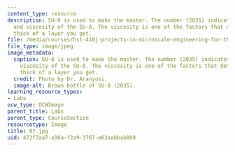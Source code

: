 ```yaml
---
content_type: resource
description: SU-8 is used to make the master. The number (2035) indicates the type
  and viscosity of the SU-8. The viscosity is one of the factors that determines how
  thick of a layer you get.
file: /media/courses/hst-410j-projects-in-microscale-engineering-for-the-life-sciences-spring-2007/472f7aa7a16af2a93767e62aabbab8b9_07.jpg
file_type: image/jpeg
image_metadata:
  caption: SU-8 is used to make the master. The number (2035) indicates the type and
    viscosity of the SU-8. The viscosity is one of the factors that determines how
    thick of a layer you get.
  credit: Photo by Dr. Aranyosi.
  image-alt: Brown bottle of SU-8 (2035).
learning_resource_types:
- Labs
ocw_type: OCWImage
parent_title: Labs
parent_type: CourseSection
resourcetype: Image
title: 07.jpg
uid: 472f7aa7-a16a-f2a9-3767-e62aabbab8b9
---
```

